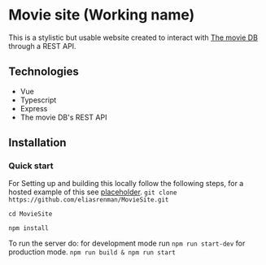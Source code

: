 # Movie site (Working name)
This is a stylistic but usable website created to interact with [The movie DB](https://www.themoviedb.org/) through a REST API.

## Technologies
* Vue
* Typescript
* Express
* The movie DB's REST API
## Installation

### Quick start
For Setting up and building this locally follow the following steps, for a hosted example of this see [placeholder](example.com).
``
git clone https://github.com/eliasrenman/MovieSite.git
``

``
cd MovieSite
``

``
npm install
``

To run the server do:
for development mode run
``npm run start-dev`` 
for production mode.
```npm run build & npm run start```
